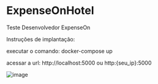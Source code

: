 # ExpenseOnHotel
Teste Desenvolvedor ExpenseOn


Instruções de implantação: 

executar o comando: 
docker-compose up

acessar a url:
http://localhost:5000 ou http:{seu_ip}:5000

![image](https://user-images.githubusercontent.com/8313381/127916245-3598ee09-3f6e-4a67-bdfc-dcdfc86e6470.png)

